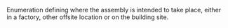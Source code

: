 ﻿Enumeration defining where the assembly is intended to take place, either in a factory, other offsite location or on the building site.
